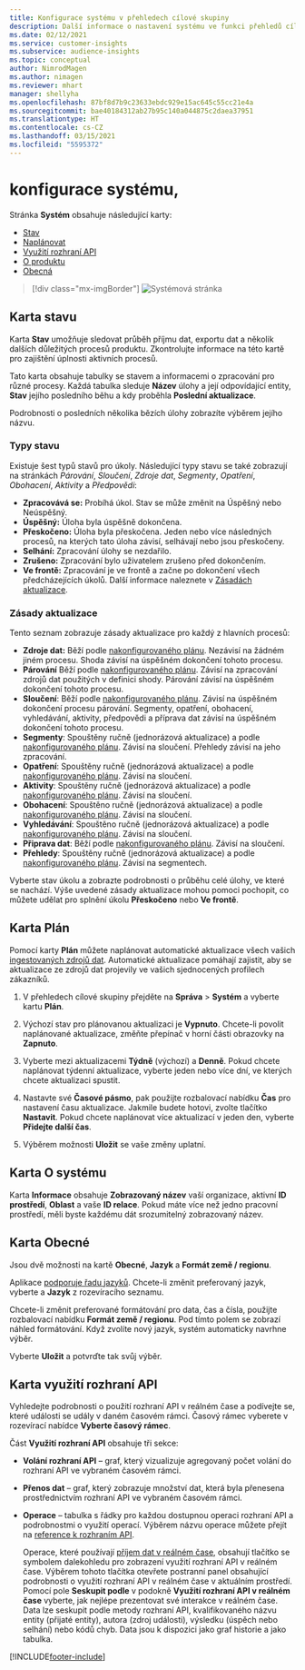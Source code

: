 ```yaml
---
title: Konfigurace systému v přehledech cílové skupiny
description: Další informace o nastavení systému ve funkci přehledů cílové skupiny v Dynamics 365 Customer Insights.
ms.date: 02/12/2021
ms.service: customer-insights
ms.subservice: audience-insights
ms.topic: conceptual
author: NimrodMagen
ms.author: nimagen
ms.reviewer: mhart
manager: shellyha
ms.openlocfilehash: 87bf8d7b9c23633ebdc929e15ac645c55cc21e4a
ms.sourcegitcommit: bae40184312ab27b95c140a044875c2daea37951
ms.translationtype: HT
ms.contentlocale: cs-CZ
ms.lasthandoff: 03/15/2021
ms.locfileid: "5595372"
---
```

# <a name="system-configuration"></a>konfigurace systému,

Stránka **Systém** obsahuje následující karty:
- [Stav](#status-tab)
- [Naplánovat](#schedule-tab)
- [Využití rozhraní API](#api-usage-tab)
- [O produktu](#about-tab)
- [Obecná](#general-tab)

> [!div class="mx-imgBorder"]
> ![Systémová stránka](media/system-tabs.png "Systémová stránka")

## <a name="status-tab"></a>Karta stavu

Karta **Stav** umožňuje sledovat průběh příjmu dat, exportu dat a několik dalších důležitých procesů produktu. Zkontrolujte informace na této kartě pro zajištění úplnosti aktivních procesů.

Tato karta obsahuje tabulky se stavem a informacemi o zpracování pro různé procesy. Každá tabulka sleduje **Název** úlohy a její odpovídající entity, **Stav** jejího posledního běhu a kdy proběhla **Poslední aktualizace**.

Podrobnosti o posledních několika bězích úlohy zobrazíte výběrem jejího názvu.

### <a name="status-types"></a>Typy stavu

Existuje šest typů stavů pro úkoly. Následující typy stavu se také zobrazují na stránkách *Párování*, *Sloučení*, *Zdroje dat*, *Segmenty*, *Opatření*, *Obohacení*, *Aktivity* a *Předpovědi*:

- **Zpracovává se:** Probíhá úkol. Stav se může změnit na Úspěšný nebo Neúspěšný.
- **Úspěšný:** Úloha byla úspěšně dokončena.
- **Přeskočeno:** Úloha byla přeskočena. Jeden nebo více následných procesů, na kterých tato úloha závisí, selhávají nebo jsou přeskočeny.
- **Selhání:** Zpracování úlohy se nezdařilo.
- **Zrušeno:** Zpracování bylo uživatelem zrušeno před dokončením.
- **Ve frontě:** Zpracování je ve frontě a začne po dokončení všech předcházejících úkolů. Další informace naleznete v [Zásadách aktualizace](#refresh-policies).

### <a name="refresh-policies"></a>Zásady aktualizace

Tento seznam zobrazuje zásady aktualizace pro každý z hlavních procesů:

- **Zdroje dat:** Běží podle [nakonfigurovaného plánu](#schedule-tab). Nezávisí na žádném jiném procesu. Shoda závisí na úspěšném dokončení tohoto procesu.
- **Párování** Běží podle [nakonfigurovaného plánu](#schedule-tab). Závisí na zpracování zdrojů dat použitých v definici shody. Párování závisí na úspěšném dokončení tohoto procesu.
- **Sloučení**: Běží podle [nakonfigurovaného plánu](#schedule-tab). Závisí na úspěšném dokončení procesu párování. Segmenty, opatření, obohacení, vyhledávání, aktivity, předpovědi a příprava dat závisí na úspěšném dokončení tohoto procesu.
- **Segmenty**: Spouštěny ručně (jednorázová aktualizace) a podle [nakonfigurovaného plánu](#schedule-tab). Závisí na sloučení. Přehledy závisí na jeho zpracování.
- **Opatření**: Spouštěny ručně (jednorázová aktualizace) a podle [nakonfigurovaného plánu](#schedule-tab). Závisí na sloučení.
- **Aktivity**: Spouštěny ručně (jednorázová aktualizace) a podle [nakonfigurovaného plánu](#schedule-tab). Závisí na sloučení.
- **Obohacení**: Spouštěno ručně (jednorázová aktualizace) a podle [nakonfigurovaného plánu](#schedule-tab). Závisí na sloučení.
- **Vyhledávání**: Spouštěno ručně (jednorázová aktualizace) a podle [nakonfigurovaného plánu](#schedule-tab). Závisí na sloučení.
- **Připrava dat**: Běží podle [nakonfigurovaného plánu](#schedule-tab). Závisí na sloučení.
- **Přehledy**: Spouštěny ručně (jednorázová aktualizace) a podle [nakonfigurovaného plánu](#schedule-tab). Závisí na segmentech.

Vyberte stav úkolu a zobrazte podrobnosti o průběhu celé úlohy, ve které se nachází. Výše uvedené zásady aktualizace mohou pomoci pochopit, co můžete udělat pro splnění úkolu **Přeskočeno** nebo **Ve frontě**.

## <a name="schedule-tab"></a>Karta Plán

Pomocí karty **Plán** můžete naplánovat automatické aktualizace všech vašich [ingestovaných zdrojů dat](data-sources.md). Automatické aktualizace pomáhají zajistit, aby se aktualizace ze zdrojů dat projevily ve vašich sjednocených profilech zákazníků.

1. V přehledech cílové skupiny přejděte na **Správa** > **Systém** a vyberte kartu **Plán**.

2. Výchozí stav pro plánovanou aktualizaci je **Vypnuto**. Chcete-li povolit naplánované aktualizace, změňte přepínač v horní části obrazovky na **Zapnuto**.

3. Vyberte mezi aktualizacemi **Týdně** (výchozí) a **Denně**. Pokud chcete naplánovat týdenní aktualizace, vyberte jeden nebo více dní, ve kterých chcete aktualizaci spustit.

4. Nastavte své **Časové pásmo**, pak použijte rozbalovací nabídku **Čas** pro nastavení času aktualizace. Jakmile budete hotovi, zvolte tlačítko **Nastavit**. Pokud chcete naplánovat více aktualizací v jeden den, vyberte **Přidejte další čas**.

5. Výběrem možnosti **Uložit** se vaše změny uplatní.

## <a name="about-tab"></a>Karta O systému

Karta **Informace** obsahuje **Zobrazovaný název** vaší organizace, aktivní **ID prostředí**, **Oblast** a vaše **ID relace**. Pokud máte více než jedno pracovní prostředí, měli byste každému dát srozumitelný zobrazovaný název.

## <a name="general-tab"></a>Karta Obecné

Jsou dvě možnosti na kartě **Obecné**, **Jazyk** a **Formát země / regionu**.

Aplikace [podporuje řadu jazyků](supported-languages.md). Chcete-li změnit preferovaný jazyk, vyberte a **Jazyk** z rozevíracího seznamu.

Chcete-li změnit preferované formátování pro data, čas a čísla, použijte rozbalovací nabídku **Formát země / regionu**. Pod tímto polem se zobrazí náhled formátování. Když zvolíte nový jazyk, systém automaticky navrhne výběr.

Vyberte **Uložit** a potvrďte tak svůj výběr.

## <a name="api-usage-tab"></a>Karta využití rozhraní API

Vyhledejte podrobnosti o použití rozhraní API v reálném čase a podívejte se, které události se udály v daném časovém rámci. Časový rámec vyberete v rozevírací nabídce **Vyberte časový rámec**. 

Část **Využití rozhraní API** obsahuje tři sekce: 
- **Volání rozhraní API** – graf, který vizualizuje agregovaný počet volání do rozhraní API ve vybraném časovém rámci.

- **Přenos dat** – graf, který zobrazuje množství dat, která byla přenesena prostřednictvím rozhraní API ve vybraném časovém rámci.

-  **Operace** – tabulka s řádky pro každou dostupnou operaci rozhraní API a podrobnostmi o využití operací. Výběrem názvu operace můžete přejít na [reference k rozhraním API](https://developer.ci.ai.dynamics.com/api-details#api=CustomerInsights&operation=Get-all-instances).

   Operace, které používají [příjem dat v reálném čase](real-time-data-ingestion.md), obsahují tlačítko se symbolem dalekohledu pro zobrazení využití rozhraní API v reálném čase. Výběrem tohoto tlačítka otevřete postranní panel obsahující podrobnosti o využití rozhraní API v reálném čase v aktuálním prostředí.   
   Pomocí pole **Seskupit podle** v podokně **Využití rozhraní API v reálném čase** vyberte, jak nejlépe prezentovat své interakce v reálném čase. Data lze seskupit podle metody rozhraní API, kvalifikovaného názvu entity (přijaté entity), autora (zdroj události), výsledku (úspěch nebo selhání) nebo kódů chyb. Data jsou k dispozici jako graf historie a jako tabulka.


[!INCLUDE[footer-include](../includes/footer-banner.md)]
